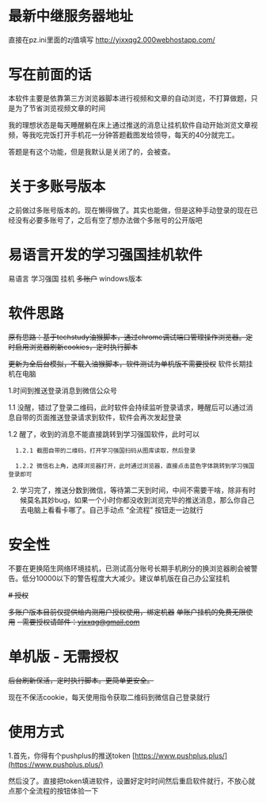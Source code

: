# 最新中继服务器地址
直接在pz.ini里面的zj值填写 http://yixxqg2.000webhostapp.com/

# 写在前面的话
本软件主要是依靠第三方浏览器脚本进行视频和文章的自动浏览，不打算做题，只是为了节省浏览视频文章的时间

我的理想状态是每天睡醒躺在床上通过推送的消息让挂机软件自动开始浏览文章视频，等我吃完饭打开手机花一分钟答题截图发给领导，每天的40分就完工。

答题是有这个功能，但是我默认是关闭了的，会被查。

# 关于多账号版本
之前做过多账号版本的。现在懒得做了。其实也能做，但是这种手动登录的现在已经没有必要多账号了，之后有空了想办法做个多账号的公开版吧

# 易语言开发的学习强国挂机软件
易语言 学习强国 挂机 ~~多账户~~ windows版本

# 软件思路
~~原有思路：基于techstudy油猴脚本，通过chrome调试端口管理操作浏览器。定时启用浏览器刷新cookies，定时执行脚本~~

~~更新为全后台模拟，不载入油猴脚本，软件测试为单机版不需要授权~~
软件长期挂机在电脑

1.时间到推送登录消息到微信公众号

  1.1 没醒，错过了登录二维码，此时软件会持续监听登录请求，睡醒后可以通过消息自带的页面推送登录请求到软件，软件会再次发起登录
  
  1.2 醒了，收到的消息不能直接跳转到学习强国软件，此时可以

      1.2.1 截图自带的二维码，打开学习强国扫码从图库读取，然后登录
      
      1.2.2 微信右上角，选择浏览器打开，此时通过浏览器，直接点击蓝色字体跳转到学习强国登录即可
      
2. 学习完了，推送分数到微信，等待第二天到时间，中间不需要干啥，除非有时候莫名其妙bug，如果一个小时你都没收到浏览完毕的推送消息，那么你自己去电脑上看看卡哪了。自己手动点 “全流程” 按钮走一边就行
   

# 安全性

不要在更换陌生网络环境挂机，已测试高分账号长期手机刷分的换浏览器刷会被警告。低分10000以下的警告程度大大减少。建议单机版在自己办公室挂机

~~# 授权~~

~~多账户版本目前仅提供给内测用户授权使用，绑定机器~~
~~单账户挂机的免费无限使用~~
~~- 需要授权请邮件：yixxqg@gmail.com~~

# 单机版 - 无需授权
~~后台刷新保活，定时执行脚本。更简单更安全。~~

现在不保活cookie，每天使用指令获取二维码到微信自己登录就行

# 使用方式
1.首先，你得有个pushplus的推送token   [https://www.pushplus.plus/](https://www.pushplus.plus/)

然后没了。直接把token填进软件，设置好定时时间然后重启软件就行，不放心就点那个全流程的按钮体验一下

